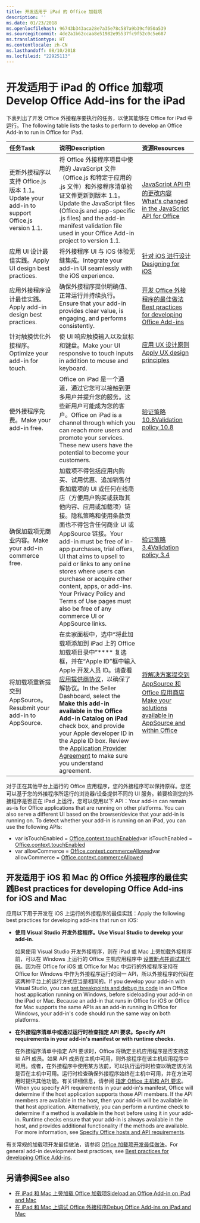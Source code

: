 ```yaml
---
title: 开发适用于 iPad 的 Office 加载项
description: ''
ms.date: 01/23/2018
ms.openlocfilehash: 96743b343aca28e7a35e78c587a9b39cf050a539
ms.sourcegitcommit: 4de2a1b62ccaa8e51982e95537fc9f52c0c5e687
ms.translationtype: HT
ms.contentlocale: zh-CN
ms.lasthandoff: 08/10/2018
ms.locfileid: "22925113"
---
```

# <a name="develop-office-add-ins-for-the-ipad"></a><span data-ttu-id="3a9a0-102">开发适用于 iPad 的 Office 加载项</span><span class="sxs-lookup"><span data-stu-id="3a9a0-102">Develop Office Add-ins for the iPad</span></span>


<span data-ttu-id="3a9a0-103">下表列出了开发 Office 外接程序要执行的任务，以使其能够在 Office for iPad 中运行。</span><span class="sxs-lookup"><span data-stu-id="3a9a0-103">The following table lists the tasks to perform to develop an Office Add-in to run in Office for iPad.</span></span>


|<span data-ttu-id="3a9a0-104">**任务**</span><span class="sxs-lookup"><span data-stu-id="3a9a0-104">**Task**</span></span>|<span data-ttu-id="3a9a0-105">**说明**</span><span class="sxs-lookup"><span data-stu-id="3a9a0-105">**Description**</span></span>|<span data-ttu-id="3a9a0-106">**资源**</span><span class="sxs-lookup"><span data-stu-id="3a9a0-106">**Resources**</span></span>|
|:-----|:-----|:-----|
|<span data-ttu-id="3a9a0-107">更新外接程序以支持 Office.js 版本 1.1。</span><span class="sxs-lookup"><span data-stu-id="3a9a0-107">Update your add-in to support Office.js version 1.1.</span></span>|<span data-ttu-id="3a9a0-108">将 Office 外接程序项目中使用的 JavaScript 文件（Office.js 和特定于应用的 .js 文件）和外接程序清单验证文件更新到版本 1.1。</span><span class="sxs-lookup"><span data-stu-id="3a9a0-108">Update the JavaScript files (Office.js and app-specific .js files) and the add-in manifest validation file used in your Office Add-in project to version 1.1.</span></span>|[<span data-ttu-id="3a9a0-109">JavaScript API 中的更改内容</span><span class="sxs-lookup"><span data-stu-id="3a9a0-109">What's changed in the JavaScript API for Office</span></span>](https://dev.office.com/reference/add-ins/what's-changed-in-the-javascript-api-for-office)|
|<span data-ttu-id="3a9a0-110">应用 UI 设计最佳实践。</span><span class="sxs-lookup"><span data-stu-id="3a9a0-110">Apply UI design best practices.</span></span>|<span data-ttu-id="3a9a0-111">将外接程序 UI 与 iOS 体验无缝集成。</span><span class="sxs-lookup"><span data-stu-id="3a9a0-111">Integrate your add-in UI seamlessly with the iOS experience.</span></span>|[<span data-ttu-id="3a9a0-112">针对 iOS 进行设计</span><span class="sxs-lookup"><span data-stu-id="3a9a0-112">Designing for iOS</span></span>](https://developer.apple.com/library/ios/documentation/UserExperience/Conceptual/MobileHIG/)|
|<span data-ttu-id="3a9a0-113">应用外接程序设计最佳实践。</span><span class="sxs-lookup"><span data-stu-id="3a9a0-113">Apply add-in design best practices.</span></span>|<span data-ttu-id="3a9a0-114">确保外接程序提供明确值、正常运行并持续执行。</span><span class="sxs-lookup"><span data-stu-id="3a9a0-114">Ensure that your add-in provides clear value, is engaging, and performs consistently.</span></span>|[<span data-ttu-id="3a9a0-115">开发 Office 外接程序的最佳做法</span><span class="sxs-lookup"><span data-stu-id="3a9a0-115">Best practices for developing Office Add-ins</span></span>](../concepts/add-in-development-best-practices.md)|
|<span data-ttu-id="3a9a0-116">针对触摸优化外接程序。</span><span class="sxs-lookup"><span data-stu-id="3a9a0-116">Optimize your add-in for touch.</span></span>|<span data-ttu-id="3a9a0-117">使 UI 响应触摸输入以及鼠标和键盘。</span><span class="sxs-lookup"><span data-stu-id="3a9a0-117">Make your UI responsive to touch inputs in addition to mouse and keyboard.</span></span>|[<span data-ttu-id="3a9a0-118">应用 UX 设计原则</span><span class="sxs-lookup"><span data-stu-id="3a9a0-118">Apply UX design principles</span></span>](../concepts/add-in-development-best-practices.md#apply-ux-design-principles)|
|<span data-ttu-id="3a9a0-119">使外接程序免费。</span><span class="sxs-lookup"><span data-stu-id="3a9a0-119">Make your add-in free.</span></span>|<span data-ttu-id="3a9a0-p101">Office on iPad 是一个通道，通过它您可以接触到更多用户并提升您的服务。这些新用户可能成为您的客户。</span><span class="sxs-lookup"><span data-stu-id="3a9a0-p101">Office on iPad is a channel through which you can reach more users and promote your services. These new users have the potential to become your customers.</span></span>|[<span data-ttu-id="3a9a0-122">验证策略 10.8</span><span class="sxs-lookup"><span data-stu-id="3a9a0-122">Validation policy 10.8</span></span>](https://docs.microsoft.com/office/dev/store/validation-policies#10-apps-and-add-ins-utilize-supported-capabilities)|
|<span data-ttu-id="3a9a0-123">确保加载项无商业内容。</span><span class="sxs-lookup"><span data-stu-id="3a9a0-123">Make your add-in commerce free.</span></span>|<span data-ttu-id="3a9a0-124">加载项不得包括应用内购买、试用优惠、追加销售付费加载项的 UI 或任何在线商店（方便用户购买或获取其他内容、应用或加载项）链接。隐私策略和使用条款页面也不得包含任何商业 UI 或 AppSource 链接。</span><span class="sxs-lookup"><span data-stu-id="3a9a0-124">Your add-in must be free of in-app purchases, trial offers, UI that aims to upsell to paid or links to any online stores where users can purchase or acquire other content, apps, or add-ins. Your Privacy Policy and Terms of Use pages must also be free of any commerce UI or AppSource links.</span></span>|[<span data-ttu-id="3a9a0-125">验证策略 3.4</span><span class="sxs-lookup"><span data-stu-id="3a9a0-125">Validation policy 3.4</span></span>](https://docs.microsoft.com/office/dev/store/validation-policies#3-apps-and-add-ins-can-sell-additional-features-or-content-through-purchases-within-the-app-or-add-in)|
|<span data-ttu-id="3a9a0-126">将加载项重新提交到 AppSource。</span><span class="sxs-lookup"><span data-stu-id="3a9a0-126">Resubmit your add-in to AppSource.</span></span>|<span data-ttu-id="3a9a0-p102">在卖家面板中，选中“将此加载项添加到 iPad 上的 Office 加载项目录中”**** 复选框，并在“Apple ID”框中输入 Apple 开发人员 ID。请查看[应用提供商协议](https://sellerdashboard.microsoft.com/Assets/Content/Agreements/en-US/Office_Store_Seller_Agreement_20120927.htm)，以确保了解协议。</span><span class="sxs-lookup"><span data-stu-id="3a9a0-p102">In the Seller Dashboard, select the **Make this add-in available in the Office Add-in Catalog on iPad** check box, and provide your Apple developer ID in the Apple ID box. Review the [Application Provider Agreement](https://sellerdashboard.microsoft.com/Assets/Content/Agreements/en-US/Office_Store_Seller_Agreement_20120927.htm) to make sure you understand agreement.</span></span>|[<span data-ttu-id="3a9a0-129">将解决方案提交到 AppSource 和 Office 应用商店</span><span class="sxs-lookup"><span data-stu-id="3a9a0-129">Make your solutions available in AppSource and within Office</span></span>](https://docs.microsoft.com/office/dev/store/submit-to-the-office-store)|

<span data-ttu-id="3a9a0-p103">对于正在其他平台上运行的 Office 应用程序，您的外接程序可以保持原样。您还可以基于您的外接程序所运行的浏览器/设备提供不同的 UI 服务。若要检测您的外接程序是否正在 iPad 上运行，您可以使用以下 API：</span><span class="sxs-lookup"><span data-stu-id="3a9a0-p103">Your add-in can remain as-is for Office applications that are running on other platforms. You can also serve a different UI based on the browser/device that your add-in is running on. To detect whether your add-in is running on an iPad, you can use the following APIs:</span></span>
- <span data-ttu-id="3a9a0-133">var isTouchEnabled = [Office.context.touchEnabled](https://dev.office.com/reference/add-ins/shared/office.context.touchenabled)</span><span class="sxs-lookup"><span data-stu-id="3a9a0-133">var isTouchEnabled = [Office.context.touchEnabled](https://dev.office.com/reference/add-ins/shared/office.context.touchenabled)</span></span>
- <span data-ttu-id="3a9a0-134">var allowCommerce = [Office.context.commerceAllowed](https://dev.office.com/reference/add-ins/shared/office.context.commerceallowed)</span><span class="sxs-lookup"><span data-stu-id="3a9a0-134">var allowCommerce = [Office.context.commerceAllowed](https://dev.office.com/reference/add-ins/shared/office.context.commerceallowed)</span></span>
    

## <a name="best-practices-for-developing-office-add-ins-for-ios-and-mac"></a><span data-ttu-id="3a9a0-135">开发适用于 iOS 和 Mac 的 Office 外接程序的最佳实践</span><span class="sxs-lookup"><span data-stu-id="3a9a0-135">Best practices for developing Office Add-ins for iOS and Mac</span></span>

<span data-ttu-id="3a9a0-136">应用以下用于开发在 iOS 上运行的外接程序的最佳实践：</span><span class="sxs-lookup"><span data-stu-id="3a9a0-136">Apply the following best practices for developing add-ins that run on iOS:</span></span>


-  <span data-ttu-id="3a9a0-137">**使用 Visual Studio 开发外接程序。**</span><span class="sxs-lookup"><span data-stu-id="3a9a0-137">**Use Visual Studio to develop your add-in.**</span></span>
    
    <span data-ttu-id="3a9a0-p104">如果使用 Visual Studio 开发外接程序，则在 iPad 或 Mac 上旁加载外接程序前，可以在 Windows 上运行的 Office 主机应用程序中 [设置断点并调试其代码](../develop/create-and-debug-office-add-ins-in-visual-studio.md)。因为在 Office for iOS 或 Office for Mac 中运行的外接程序支持在 Office for Windows 中作为外接程序运行的同一 API，所以外接程序的代码在这两种平台上的运行方式应当是相同的。</span><span class="sxs-lookup"><span data-stu-id="3a9a0-p104">If you develop your add-in with Visual Studio, you can [set breakpoints and debug its code](../develop/create-and-debug-office-add-ins-in-visual-studio.md) in an Office host application running on Windows, before sideloading your add-in on the iPad or Mac. Because an add-in that runs in Office for iOS or Office for Mac supports the same APIs as an add-in running in Office for Windows, your add-in's code should run the same way on both platforms.</span></span>
    
-  <span data-ttu-id="3a9a0-140">**在外接程序清单中或通过运行时检查指定 API 要求。**</span><span class="sxs-lookup"><span data-stu-id="3a9a0-140">**Specify API requirements in your add-in's manifest or with runtime checks.**</span></span>
    
    <span data-ttu-id="3a9a0-p105">在外接程序清单中指定 API 要求时，Office 将确定主机应用程序是否支持这些 API 成员。如果 API 成员在主机中可用，则外接程序在该主机应用程序中可用。或者，在外接程序中使用某方法前，可以执行运行时检查以确定该方法是否在主机中可用。运行时检查确保外接程序始终在主机中可用，并在方法可用时提供其他功能。有关详细信息，请参阅 [指定 Office 主机和 API 要求](specify-office-hosts-and-api-requirements.md)。</span><span class="sxs-lookup"><span data-stu-id="3a9a0-p105">When you specify API requirements in your add-in's manifest, Office will determine if the host application supports those API members. If the API members are available in the host, then your add-in will be available in that host application. Alternatively, you can perform a runtime check to determine if a method is available in the host before using it in your add-in. Runtime checks ensure that your add-in is always available in the host, and provides additional functionality if the methods are available. For more information, see [Specify Office hosts and API requirements](specify-office-hosts-and-api-requirements.md).</span></span>
    
<span data-ttu-id="3a9a0-146">有关常规的加载项开发最佳做法，请参阅 [Office 加载项开发最佳做法](../concepts/add-in-development-best-practices.md)。</span><span class="sxs-lookup"><span data-stu-id="3a9a0-146">For general add-in development best practices, see [Best practices for developing Office Add-ins](../concepts/add-in-development-best-practices.md).</span></span>


## <a name="see-also"></a><span data-ttu-id="3a9a0-147">另请参阅</span><span class="sxs-lookup"><span data-stu-id="3a9a0-147">See also</span></span>

- [<span data-ttu-id="3a9a0-148">在 iPad 和 Mac 上旁加载 Office 加载项</span><span class="sxs-lookup"><span data-stu-id="3a9a0-148">Sideload an Office Add-in on iPad and Mac</span></span>](../testing/sideload-an-office-add-in-on-ipad-and-mac.md)  
- [<span data-ttu-id="3a9a0-149">在 iPad 和 Mac 上调试 Office 外接程序</span><span class="sxs-lookup"><span data-stu-id="3a9a0-149">Debug Office Add-ins on iPad and Mac</span></span>](../testing/debug-office-add-ins-on-ipad-and-mac.md)
    
